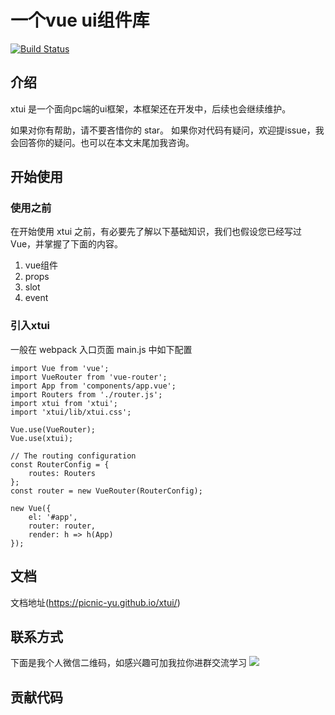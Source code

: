 # 一个vue ui组件库 
[![Build Status](https://www.travis-ci.org/picnic-yu/xtui.svg?branch=master)](https://www.travis-ci.org/picnic-yu/xtui)
## 介绍
xtui 是一个面向pc端的ui框架，本框架还在开发中，后续也会继续维护。

如果对你有帮助，请不要吝惜你的 star。
如果你对代码有疑问，欢迎提issue，我会回答你的疑问。也可以在本文末尾加我咨询。


## 开始使用

### 使用之前
在开始使用 xtui 之前，有必要先了解以下基础知识，我们也假设您已经写过 Vue，并掌握了下面的内容。
1. vue组件
2. props
3. slot
4. event


### 引入xtui
一般在 webpack 入口页面 main.js 中如下配置
```
import Vue from 'vue';
import VueRouter from 'vue-router';
import App from 'components/app.vue';
import Routers from './router.js';
import xtui from 'xtui';
import 'xtui/lib/xtui.css';

Vue.use(VueRouter);
Vue.use(xtui);

// The routing configuration
const RouterConfig = {
    routes: Routers
};
const router = new VueRouter(RouterConfig);

new Vue({
    el: '#app',
    router: router,
    render: h => h(App)
});
```

## 文档
文档地址(https://picnic-yu.github.io/xtui/)


## 联系方式
下面是我个人微信二维码，如感兴趣可加我拉你进群交流学习
![](img/1.jpg)
## 贡献代码
